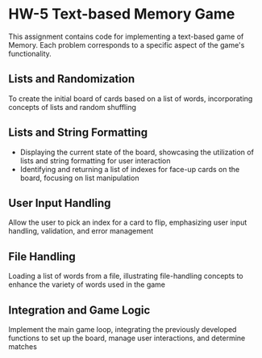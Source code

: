 # HW-5 Text-based Memory Game 
This assignment contains code for implementing a text-based game of Memory. Each problem corresponds to a specific aspect of the game's functionality.

## Lists and Randomization
To create the initial board of cards based on a list of words, incorporating concepts of lists and random shuffling

## Lists and String Formatting
- Displaying the current state of the board, showcasing the utilization of lists and string formatting for user interaction
- Identifying and returning a list of indexes for face-up cards on the board, focusing on list manipulation

## User Input Handling
Allow the user to pick an index for a card to flip, emphasizing user input handling, validation, and error management

## File Handling
Loading a list of words from a file, illustrating file-handling concepts to enhance the variety of words used in the game

## Integration and Game Logic
Implement the main game loop, integrating the previously developed functions to set up the board, manage user interactions, and determine matches
